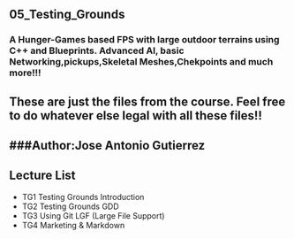 ## 05_Testing_Grounds
### A Hunger-Games based FPS with large outdoor terrains using C++ and Blueprints. Advanced AI, basic Networking,pickups,Skeletal Meshes,Chekpoints and much more!!!
These are just the files from the course. Feel free to do whatever else legal with all these files!!
---
###Author:Jose Antonio Gutierrez
---
## Lecture List
* TG1 Testing Grounds Introduction
* TG2 Testing Grounds GDD
* TG3 Using Git LGF (Large File Support)
* TG4 Marketing & Markdown
